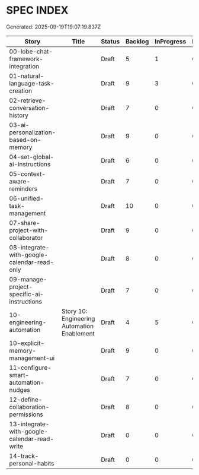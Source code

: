 # SPEC INDEX
Generated: 2025-09-19T19:07:19.837Z

| Story | Title | Status | Backlog | InProgress | Review | Done | %Done | LastUpdated |
|-------|-------|--------|---------|------------|--------|------|-------|-------------|
| 00-lobe-chat-framework-integration |  | Draft | 5 | 1 | 0 | 0 | 0% | 2025-09-19T19:06:53.542Z |
| 01-natural-language-task-creation |  | Draft | 9 | 3 | 0 | 0 | 0% | 2025-09-19T19:06:53.548Z |
| 02-retrieve-conversation-history |  | Draft | 7 | 0 | 0 | 0 | 0% | 2025-09-19T19:06:53.551Z |
| 03-ai-personalization-based-on-memory |  | Draft | 9 | 0 | 0 | 0 | 0% | 2025-09-19T19:06:53.555Z |
| 04-set-global-ai-instructions |  | Draft | 6 | 0 | 0 | 0 | 0% | 2025-09-19T19:06:53.561Z |
| 05-context-aware-reminders |  | Draft | 7 | 0 | 0 | 0 | 0% | 2025-09-19T19:06:53.566Z |
| 06-unified-task-management |  | Draft | 10 | 0 | 0 | 0 | 0% | 2025-09-19T19:06:53.572Z |
| 07-share-project-with-collaborator |  | Draft | 9 | 0 | 0 | 0 | 0% | 2025-09-19T19:06:53.576Z |
| 08-integrate-with-google-calendar-read-only |  | Draft | 8 | 0 | 0 | 0 | 0% | 2025-09-19T19:06:53.579Z |
| 09-manage-project-specific-ai-instructions |  | Draft | 7 | 0 | 0 | 0 | 0% | 2025-09-19T19:06:53.581Z |
| 10-engineering-automation | Story 10: Engineering Automation Enablement | Draft | 4 | 5 | 0 | 0 | 0% | 2025-09-19T19:06:46.310Z |
| 10-explicit-memory-management-ui |  | Draft | 9 | 0 | 0 | 0 | 0% | 2025-09-19T19:06:53.586Z |
| 11-configure-smart-automation-nudges |  | Draft | 7 | 0 | 0 | 0 | 0% | 2025-09-19T19:06:53.588Z |
| 12-define-collaboration-permissions |  | Draft | 8 | 0 | 0 | 0 | 0% | 2025-09-19T19:06:53.591Z |
| 13-integrate-with-google-calendar-read-write |  | Draft | 0 | 0 | 0 | 0 | -- |  |
| 14-track-personal-habits |  | Draft | 0 | 0 | 0 | 0 | -- |  |

